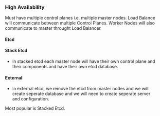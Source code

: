 ### High Availability

Must have multiple control planes i.e. multiple master nodes. Load Balance will communicate between multiple Control Planes. Worker Nodes will also communicate to master throught Load Balancer.

#### Etcd

#### Stack Etcd
- In stacked etcd each master node will have their own control plane and their components and have their own etcd database.

#### External
- In external etcd, we remove the etcd from master nodes and we will create seperate database and we will need to create seperate server and configuration.

Most popular is Stacked Etcd.